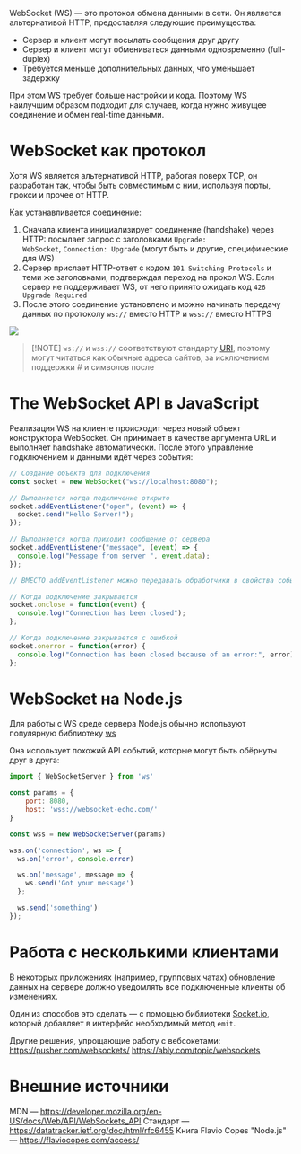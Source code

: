 WebSocket (WS) — это протокол обмена данными в сети. Он является альтернативой HTTP, предоставляя следующие преимущества:

- Сервер и клиент могут посылать сообщения друг другу
- Сервер и клиент могут обмениваться данными одновременно (full-duplex)
- Требуется меньше дополнительных данных, что уменьшает задержку

При этом WS требует больше настройки и кода. Поэтому WS наилучшим образом подходит для случаев, когда нужно живущее соединение и обмен real-time данными.

# WebSocket как протокол

Хотя WS является альтернативой HTTP, работая поверх TCP, он разработан так, чтобы быть совместимым с ним, используя порты, прокси и прочее от HTTP.

Как устанавливается соединение:

1. Сначала клиента  инициализирует соединение (handshake) через HTTP: посылает запрос с заголовками `Upgrade: WebSocket`, `Connection: Upgrade` (могут быть и другие, специфические для WS)
2. Сервер прислает HTTP-ответ с кодом `101 Switching Protocols` и теми же заголовками, подтверждая переход на прокол WS. Если сервер не поддерживает WS, от него принято ожидать код `426 Upgrade Required`
3. После этого соединение установлено и можно начинать передачу данных по протоколу `ws://` вместо HTTP и `wss://` вместо HTTPS

![](websocket.png)

> [!NOTE] `ws://` и `wss://` соответствуют стандарту [URI](https://en.wikipedia.org/wiki/Uniform_Resource_Identifier), поэтому могут читаться как обычные адреса сайтов, за исключением поддержки # и символов после

# The WebSocket API в JavaScript

Реализация WS на клиенте происходит через новый объект конструктора WebSocket. Он принимает в качестве аргумента URL и выполняет handshake автоматически. После этого управление подключением и данными идёт через события:

```js
// Создание объекта для подключения
const socket = new WebSocket("ws://localhost:8080");

// Выполняется когда подключение открыто
socket.addEventListener("open", (event) => {
  socket.send("Hello Server!");
});

// Выполняется когда приходит сообщение от сервера
socket.addEventListener("message", (event) => {
  console.log("Message from server ", event.data);
});

// ВМЕСТО addEventListener можно передавать обработчики в свойства событий:

// Когда подключение закрывается
socket.onclose = function(event) {
  console.log("Connection has been closed");
};

// Когда подключение закрывается с ошибкой
socket.onerror = function(error) {
  console.log("Connection has been closed because of an error:", error);
};
```

# WebSocket на Node.js

Для работы с WS среде сервера Node.js обычно используют популярную библиотеку [ws](https://github.com/websockets/ws)

Она использует похожий API событий, которые могут быть обёрнуты друг в друга:

```js
import { WebSocketServer } from 'ws'

const params = {
	port: 8080,
	host: 'wss://websocket-echo.com/'
}

const wss = new WebSocketServer(params)

wss.on('connection', ws => {
  ws.on('error', console.error)

  ws.on('message', message => {
    ws.send('Got your message')
  };

  ws.send('something')
});
```

# Работа с несколькими клиентами
В некоторых приложениях (например, групповых чатах) обновление данных на сервере должно уведомлять все подключенные клиенты об изменениях.

Один из способов это сделать — с помощью библиотеки [Socket.io](https://socket.io), который добавляет в интерфейс необходимый метод `emit`.

Другие решения, упрощающие работу с вебсокетами: 
https://pusher.com/websockets/
https://ably.com/topic/websockets

# Внешние источники
MDN — https://developer.mozilla.org/en-US/docs/Web/API/WebSockets_API
Стандарт — https://datatracker.ietf.org/doc/html/rfc6455
Книга Flavio Copes "Node.js" — https://flaviocopes.com/access/